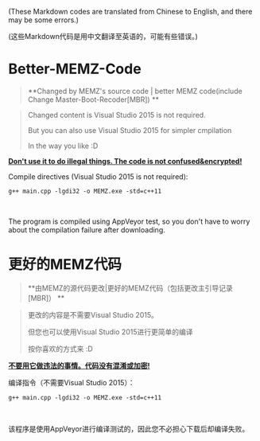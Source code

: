 (These Markdown codes are translated from Chinese to English, and there may be some errors.)

(这些Markdown代码是用中文翻译至英语的，可能有些错误。)

# Better-MEMZ-Code

> **Changed by MEMZ's source code | better MEMZ code(include Change Master-Boot-Recoder[MBR]) **

> Changed content is Visual Studio 2015 is not required.
> 
> But you can also use Visual Studio 2015 for simpler cmpilation
> 
> In the way you like :D

**<u>Don't use it to do illegal things. The code is not confused&encrypted!</u>**

Compile directives (Visual Studio 2015 is not required):

`g++ main.cpp -lgdi32 -o MEMZ.exe -std=c++11`

<br/>

The program is compiled using AppVeyor test, so you don't have to worry about the compilation failure after downloading.

# 更好的MEMZ代码

> **由MEMZ的源代码更改|更好的MEMZ代码（包括更改主引导记录[MBR]） **

> 更改的内容是不需要Visual Studio 2015。
>
> 但您也可以使用Visual Studio 2015进行更简单的编译
>
> 按你喜欢的方式来 :D

**<u>不要用它做违法的事情。代码没有混淆或加密!</u>**

编译指令（不需要Visual Studio 2015）：

`g++ main.cpp -lgdi32 -o MEMZ.exe -std=c++11`

<br/>

该程序是使用AppVeyor进行编译测试的，因此您不必担心下载后却编译失败。
